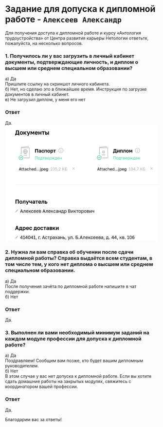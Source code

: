 # Задание для допуска к дипломной работе - `Алексеев Александр`
Для получения доступа к дипломной работе и курсу «Антология трудоустройства» от Центра развития карьеры Нетологии ответьте, пожалуйста, на несколько вопросов.

### 1. Получилось ли у вас загрузить в личный кабинет документы, подтверждающие личность, и диплом о высшем или среднем специальном образовании?

а) Да  
Пришлите ссылку на скриншот личного кабинета.  
б) Нет, но сделаю это в ближайшее время. Инструкция по загрузке документов в личный кабинет.  
в) Не загрузил диплом, у меня его нет  

### Ответ
Да.  
![паспорт и диплом](/img/passport&diploma.png)    
  
### 2. Нужна ли вам справка об обучении после сдачи дипломной работы? Справка выдаётся всем студентам, в том числе тем, у кого нет диплома о высшем или среднем специальном образовании.
а) Да  
После получения зачёта по дипломной работе напишите в чат поддержки.  
б) Нет  

### Ответ  
Да.  
  
### 3. Выполнен ли вами необходимый минимум заданий на каждом модуле профессии для допуска к дипломной работе?  
а) Да  
Поздравляем! Сообщим вам позже, кто будет вашим дипломным руководителем.  
б) Нет  
В этом случае у вас нет допуска к дипломной работе. Если вы хотите сдать домашние работы на закрытых модулях, свяжитесь с координатором вашей профессии.  

### Ответ  
Да.  

Благодарим вас за ответы!